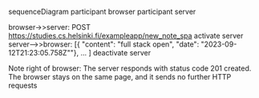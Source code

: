 sequenceDiagram
participant browser
participant server

browser->>server: POST https://studies.cs.helsinki.fi/exampleapp/new_note_spa
activate server
server-->>browser: [{ "content": "full stack open", "date": "2023-09-12T21:23:05.758Z""}, ... ]
deactivate server

Note right of browser: The server responds with status code 201 created. The browser stays on the same page, and it sends no further HTTP requests

